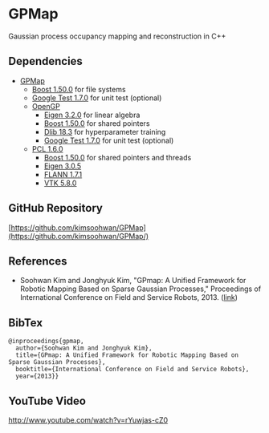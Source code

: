 GPMap
=====

Gaussian process occupancy mapping and reconstruction in C++

## Dependencies
* [GPMap](https://github.com/kimsoohwan/GPMap)
	* [Boost 1.50.0](http://www.boost.org/) for file systems
	* [Google Test 1.7.0](https://code.google.com/p/googletest/) for unit test (optional)
	* [OpenGP](https://github.com/kimsoohwan/OpenGP)
		* [Eigen 3.2.0](http://eigen.tuxfamily.org/) for linear algebra
		* [Boost 1.50.0](http://www.boost.org/) for shared pointers
		* [Dlib 18.3](http://dlib.net/) for hyperparameter training
		* [Google Test 1.7.0](https://code.google.com/p/googletest/) for unit test (optional)
	* [PCL 1.6.0](http://pointclouds.org/)
		* [Boost 1.50.0](http://www.boost.org/) for shared pointers and threads
		* [Eigen 3.0.5](http://eigen.tuxfamily.org/)
		* [FLANN 1.7.1](http://www.cs.ubc.ca/research/flann/)
		* [VTK 5.8.0](http://www.vtk.org/)

## GitHub Repository
[https://github.com/kimsoohwan/GPMap](https://github.com/kimsoohwan/GPMap/)

## References
* Soohwan Kim and Jonghyuk Kim, "GPmap: A Unified Framework for Robotic Mapping Based on Sparse Gaussian Processes," Proceedings of International Conference on Field and Service Robots, 2013. ([link](https://www.google.com/url?sa=t&rct=j&q=&esrc=s&source=web&cd=1&cad=rja&uact=8&ved=0CCUQFjAA&url=http%3A%2F%2Fwww.araa.asn.au%2Ffsr%2Ffsr2013%2Fpapers%2Fpap141s2.pdf&ei=pFHTU7ntNIL3oATDjYC4Dw&usg=AFQjCNFWj4u1IusbwkZX4YDm4xh9Pja6WA&sig2=ubwuFaqs39g4xWJFyFXD5A&bvm=bv.71778758,d.cGU))

## BibTex
~~~
@inproceedings{gpmap,
  author={Soohwan Kim and Jonghyuk Kim},
  title={GPmap: A Unified Framework for Robotic Mapping Based on Sparse Gaussian Processes},
  booktitle={International Conference on Field and Service Robots},
  year={2013}}
~~~

## YouTube Video
http://www.youtube.com/watch?v=rYuwjas-cZ0